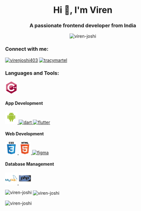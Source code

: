 <h1 align="center">Hi 👋, I'm Viren</h1>
<h3 align="center">A passionate frontend developer from India</h3>

<p align="center"> <img src="https://komarev.com/ghpvc/?username=viren-joshi&label=Profile%20views&color=0e75b6&style=flat" alt="viren-joshi" /> </p>

<!-- <p align="center"> <a href="https://github.com/ryo-ma/github-profile-trophy"><img src="https://github-profile-trophy.vercel.app/?username=viren-joshi" alt="viren-joshi" /></a> </p> -->

<h3 align="left">Connect with me:</h3>
<p align="left">
<a href="https://linkedin.com/in/virenjoshi403" target="blank"><img align="center" src="https://raw.githubusercontent.com/rahuldkjain/github-profile-readme-generator/master/src/images/icons/Social/linked-in-alt.svg" alt="virenjoshi403" height="30" width="40" /></a>
<a href="https://www.codechef.com/users/virenjoshi" target="blank"><img align="center" src="https://cdn.jsdelivr.net/npm/simple-icons@3.1.0/icons/codechef.svg" alt="tracymartel" height="30" width="40" /></a>
</p>

<h3 align="left">Languages and Tools:</h3>
  <a href="https://www.w3schools.com/cpp/" target="_blank" rel="noreferrer"> <img src="https://raw.githubusercontent.com/devicons/devicon/master/icons/cplusplus/cplusplus-original.svg" alt="cplusplus" width="40" height="40"/> </a>
<h4>App Development</h4>
<p align="left">
  <a href="https://developer.android.com" target="_blank" rel="noreferrer"> <img src="https://raw.githubusercontent.com/devicons/devicon/master/icons/android/android-original-wordmark.svg" alt="android" width="40" height="40"/> </a> 
  <a href="https://dart.dev" target="_blank" rel="noreferrer"> <img src="https://www.vectorlogo.zone/logos/dartlang/dartlang-icon.svg" alt="dart" width="40" height="40"/> </a>
  <a href="https://flutter.dev" target="_blank" rel="noreferrer"> <img src="https://www.vectorlogo.zone/logos/flutterio/flutterio-icon.svg" alt="flutter" width="40" height="40"/> </a>
  <br>
  </p>
  <h4>Web Development</h4>
  <a href="https://www.w3schools.com/css/" target="_blank" rel="noreferrer"> <img src="https://raw.githubusercontent.com/devicons/devicon/master/icons/css3/css3-original-wordmark.svg" alt="css3" width="40" height="40"/> </a>
  <a href="https://www.w3.org/html/" target="_blank" rel="noreferrer"> <img src="https://raw.githubusercontent.com/devicons/devicon/master/icons/html5/html5-original-wordmark.svg" alt="html5" width="40" height="40"/> </a>
  <a href="https://www.figma.com/" target="_blank" rel="noreferrer"> <img src="https://www.vectorlogo.zone/logos/figma/figma-icon.svg" alt="figma" width="40" height="40"/> </a>  <h4>Database Management</h4>
  <a href="https://www.mysql.com/" target="_blank" rel="noreferrer"> <img src="https://raw.githubusercontent.com/devicons/devicon/master/icons/mysql/mysql-original-wordmark.svg" alt="mysql" width="40" height="40"/> </a> <a href="https://www.php.net" target="_blank" rel="noreferrer"> <img src="https://raw.githubusercontent.com/devicons/devicon/master/icons/php/php-original.svg" alt="php" width="40" height="40"/> </a>

<p><img align="left" src="https://github-readme-stats.vercel.app/api/top-langs?username=viren-joshi&show_icons=true&locale=en&layout=compact" alt="viren-joshi" /></p>

<p>&nbsp;<img align="center" src="https://github-readme-stats.vercel.app/api?username=viren-joshi&show_icons=true&locale=en" alt="viren-joshi" /></p>

<p><img align="center" src="https://github-readme-streak-stats.herokuapp.com/?user=viren-joshi&" alt="viren-joshi" /></p>
